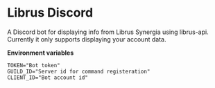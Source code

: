 # Librus Discord
A Discord bot for displaying info from Librus Synergia using librus-api. Currently it only supports displaying your account data.

**Environment variables**

```
TOKEN="Bot token"
GUILD_ID="Server id for command registeration"
CLIENT_ID="Bot account id" 
```
